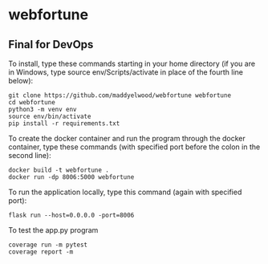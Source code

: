 # webfortune

## Final for DevOps

To install, type these commands starting in your home directory (if you are in Windows, type source env/Scripts/activate in place of the fourth line below):

```
git clone https://github.com/maddyelwood/webfortune webfortune
cd webfortune
python3 -m venv env
source env/bin/activate 
pip install -r requirements.txt
```

To create the docker container and run the program through the docker container, type these commands (with specified port before the colon in the second line):

```
docker build -t webfortune .
docker run -dp 8006:5000 webfortune
```

To run the application locally, type this command (again with specified port):

```
flask run --host=0.0.0.0 -port=8006
```

To test the app.py program

```
coverage run -m pytest
coverage report -m
```
